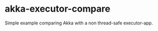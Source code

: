 akka-executor-compare
=====================

Simple example comparing Akka with a non thread-safe executor-app.
